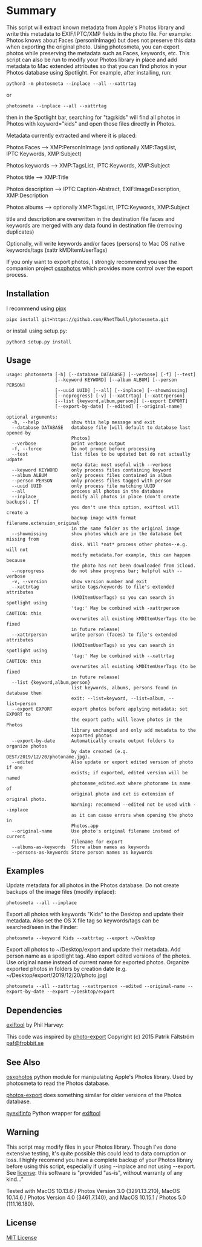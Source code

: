 # Summary

This script will extract known metadata from Apple's Photos library and write this metadata to EXIF/IPTC/XMP fields in the photo file. For example: Photos knows about Faces (personInImage) but does not preserve this data when exporting the original photo. Using photosmeta, you can export photos while preserving the metadata such as Faces, keywords, etc.  This script can also be run to modify your Photos library in place and add metadata to Mac extended attributes so that you can find photos in your Photos database using Spotlight.  For example, after installing, run:

`python3 -m photosmeta --inplace --all --xattrtag` 

or 

`photosmeta --inplace --all --xattrtag`

then in the Spotlight bar, searching for "tag:kids" will find all photos in Photos with keyword="kids" and open those files directly in Photos. 

Metadata currently extracted and where it is placed:

Photos Faces --> XMP:PersonInImage (and optionally XMP:TagsList, IPTC:Keywords, XMP:Subject)

Photos keywords --> XMP:TagsList, IPTC:Keywords, XMP:Subject

Photos title --> XMP:Title

Photos description --> IPTC:Caption-Abstract, EXIF:ImageDescription, XMP:Description

Photos albums --> optionally XMP:TagsList, IPTC:Keywords, XMP:Subject 

title and description are overwritten in the destination file
faces and keywords are merged with any data found in destination file (removing duplicates)

Optionally, will write keywords and/or faces (persons) to
  Mac OS native keywords/tags (xattr kMDItemUserTags)
  
If you only want to export photos, I strongly recommend you use the companion project [osxphotos](https://github.com/RhetTbull/osxphotos) which provides more control over the export process.  

## Installation

I recommend using [pipx](https://github.com/pipxproject/pipx)

`pipx install git+https://github.com/RhetTbull/photosmeta.git`

or install using setup.py:

`python3 setup.py install`

## Usage

```
usage: photosmeta [-h] [--database DATABASE] [--verbose] [-f] [--test]
                  [--keyword KEYWORD] [--album ALBUM] [--person PERSON]
                  [--uuid UUID] [--all] [--inplace] [--showmissing]
                  [--noprogress] [-v] [--xattrtag] [--xattrperson]
                  [--list {keyword,album,person}] [--export EXPORT]
                  [--export-by-date] [--edited] [--original-name]

optional arguments:
  -h, --help            show this help message and exit
  --database DATABASE   database file [will default to database last opened by
                        Photos]
  --verbose             print verbose output
  -f, --force           Do not prompt before processing
  --test                list files to be updated but do not actually udpate
                        meta data; most useful with --verbose
  --keyword KEYWORD     only process files containing keyword
  --album ALBUM         only process files contained in album
  --person PERSON       only process files tagged with person
  --uuid UUID           only process file matching UUID
  --all                 process all photos in the database
  --inplace             modify all photos in place (don't create backups). If
                        you don't use this option, exiftool will create a
                        backup image with format filename.extension_original
                        in the same folder as the original image
  --showmissing         show photos which are in the database but missing from
                        disk. Will *not* process other photos--e.g. will not
                        modify metadata.For example, this can happen because
                        the photo has not been downloaded from iCloud.
  --noprogress          do not show progress bar; helpful with --verbose
  -v, --version         show version number and exit
  --xattrtag            write tags/keywords to file's extended attributes
                        (kMDItemUserTags) so you can search in spotlight using
                        'tag:' May be combined with -xattrperson CAUTION: this
                        overwrites all existing kMDItemUserTags (to be fixed
                        in future release)
  --xattrperson         write person (faces) to file's extended attributes
                        (kMDItemUserTags) so you can search in spotlight using
                        'tag:' May be combined with --xattrtag CAUTION: this
                        overwrites all existing kMDItemUserTags (to be fixed
                        in future release)
  --list {keyword,album,person}
                        list keywords, albums, persons found in database then
                        exit: --list=keyword, --list=album, --list=person
  --export EXPORT       export photos before applying metadata; set EXPORT to
                        the export path; will leave photos in the Photos
                        library unchanged and only add metadata to the
                        exported photos
  --export-by-date      Automatically create output folders to organize photos
                        by date created (e.g. DEST/2019/12/20/photoname.jpg).
  --edited              Also update or export edited version of photo if one
                        exists; if exported, edited version will be named
                        photoname_edited.ext where photoname is name of
                        original photo and ext is extension of original photo.
                        Warning: recommend --edited not be used with --inplace
                        as it can cause errors when opening the photo in
                        Photos.app
  --original-name       Use photo's original filename instead of current
                        filename for export
  --albums-as-keywords  Store album names as keywords
  --persons-as-keywords Store person names as keywords
```

## Examples

Update metadata for all photos in the Photos database.  Do not create backups of the image files (modify inplace):

```
photosmeta --all --inplace
```

Export all photos with keywords "Kids" to the Desktop and update their metadata.  Also set the OS X file tag so keywords/tags can be searched/seen in the Finder:

```
photosmeta --keyword Kids --xattrtag --export ~/Desktop
```

Export all photos to ~/Desktop/export and update their metadata.  Add person name as a spotlight tag.  Also export edited versions of the photos. Use original name instead of current name for exported photos. Organize exported photos in folders by creation date (e.g. ~/Desktop/export/2019/12/20/photo.jpg)

```
photosmeta --all --xattrtag --xattrperson --edited --original-name --export-by-date --export ~/Desktop/export
```

## Dependencies

  [exiftool](https://exiftool.org/) by Phil Harvey:

This code was inspired by [photo-export](https://github.com/patrikhson/photo-export) Copyright (c) 2015 Patrik Fältström <paf@frobbit.se>

## See Also

   [osxphotos](https://github.com/RhetTbull/osxphotos) python module for manipulating Apple's Photos library.  Used by photosmeta to read the Photos database.

   [photos-export](https://github.com/orangeturtle739/photos-export) does something similar for older versions of the Photos database.

   [pyexifinfo](https://github.com/guinslym/pyexifinfo) Python wrapper for [exiftool](https://exiftool.org/)

## Warning

This script may modify files in your Photos library.  Though I've done extensive testing, it's quite possible this could lead to data corruption or loss.  I highly recomend you have a complete backup of your Photos library before using this script, especially if using --inplace and not using --export.  See [license](LICENSE.md): this software is "provided \"as-is\", without warranty of any kind..."

Tested with MacOS 10.13.6 / Photos Version 3.0 (3291.13.210), MacOS 10.14.6 / Photos Version 4.0 (3461.7.140), and MacOS 10.15.1 / Photos 5.0 (111.16.180). 

## License

[MIT License](LICENSE.md)
